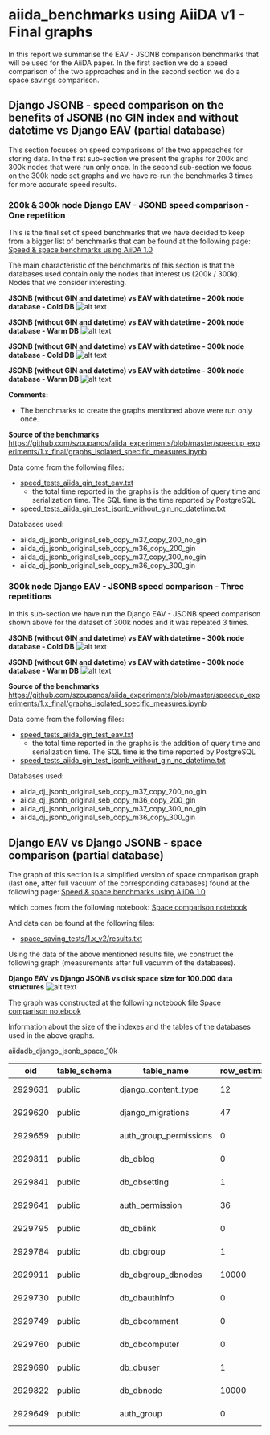 # aiida_benchmarks using AiiDA v1 - Final graphs

In this report we summarise the EAV - JSONB comparison benchmarks that will be used for the AiiDA paper. In the first section we do a speed comparison of the two approaches and in the second section we do a space savings comparison.

## Django JSONB -  speed comparison on the benefits of JSONB (no GIN index and without datetime vs Django EAV (partial database)

This section focuses on speed comparisons of the two approaches for storing data.
In the first sub-section we present the graphs for 200k and 300k nodes that were run only once. In the second sub-section we focus on the 300k node set graphs and we have re-run the benchmarks 3 times for more accurate speed results.

### 200k & 300k node Django EAV - JSONB speed comparison - One repetition

This is the final set of speed benchmarks that we have decided to keep from a bigger list of benchmarks that can be found at the following page: [Speed & space benchmarks using AiiDA 1.0](https://github.com/szoupanos/aiida_experiments/tree/master/graphs_1.x_v2)

The main characteristic of the benchmarks of this section is that the databases used contain only the nodes that interest us (200k / 300k). Nodes that we consider interesting.

**JSONB (without GIN and datetime) vs EAV with datetime - 200k node database - Cold DB**
![alt text](https://github.com/szoupanos/aiida_experiments/blob/master/speedup_experiments/1.x_final/attr_queries_200_cold_eav_json_comparison.svg "")

**JSONB (without GIN and datetime) vs EAV with datetime - 200k node database - Warm DB**
![alt text](https://github.com/szoupanos/aiida_experiments/blob/master/speedup_experiments/1.x_final/attr_queries_200_warm_eav_json_comparison.svg "")

**JSONB (without GIN and datetime) vs EAV with datetime - 300k node database - Cold DB**
![alt text](https://github.com/szoupanos/aiida_experiments/blob/master/speedup_experiments/1.x_final/attr_queries_300_cold_eav_json_comparison.svg "")

**JSONB (without GIN and datetime) vs EAV with datetime - 300k node database - Warm DB**
![alt text](https://github.com/szoupanos/aiida_experiments/blob/master/speedup_experiments/1.x_final/attr_queries_300_warm_eav_json_comparison.svg "")

**Comments:**
- The benchmarks to create the graphs mentioned above were run only once.

**Source of the benchmarks**
https://github.com/szoupanos/aiida_experiments/blob/master/speedup_experiments/1.x_final/graphs_isolated_specific_measures.ipynb

Data come from the following files:
- [speed_tests_aiida_gin_test_eav.txt](https://github.com/szoupanos/aiida_experiments/blob/master/speedup_experiments/1.x_v2/results/speed_tests_aiida_gin_test_eav.txt)
    - the total time reported in the graphs is the addition of query time 
      and serialization time. The SQL time is the time reported by PostgreSQL
- [speed_tests_aiida_gin_test_jsonb_without_gin_no_datetime.txt](https://github.com/szoupanos/aiida_experiments/blob/master/speedup_experiments/1.x_v2/results/speed_tests_aiida_gin_test_jsonb_without_gin_no_datetime.txt)


 Databases used:
- aiida_dj_jsonb_original_seb_copy_m37_copy_200_no_gin
- aiida_dj_jsonb_original_seb_copy_m36_copy_200_gin
- aiida_dj_jsonb_original_seb_copy_m37_copy_300_no_gin
- aiida_dj_jsonb_original_seb_copy_m36_copy_300_gin

### 300k node Django EAV - JSONB speed comparison - Three repetitions

In this sub-section we have run the Django EAV - JSONB speed comparison shown above for the dataset of 300k nodes and it was repeated 3 times.

**JSONB (without GIN and datetime) vs EAV with datetime - 300k node database - Cold DB**
![alt text](https://github.com/szoupanos/aiida_experiments/blob/master/speedup_experiments/1.x_final/attr_queries_300_cold_eav_json_comparison_3times.svg "")

**JSONB (without GIN and datetime) vs EAV with datetime - 300k node database - Warm DB**
![alt text](https://github.com/szoupanos/aiida_experiments/blob/master/speedup_experiments/1.x_final/attr_queries_300_warm_eav_json_comparison_3times.svg "")

**Source of the benchmarks**
https://github.com/szoupanos/aiida_experiments/blob/master/speedup_experiments/1.x_final/graphs_isolated_specific_measures.ipynb

Data come from the following files:
- [speed_tests_aiida_gin_test_eav.txt](https://github.com/szoupanos/aiida_experiments/blob/master/speedup_experiments/1.x_final/results/speed_tests_aiida_gin_test_eav.txt)
    - the total time reported in the graphs is the addition of query time 
      and serialization time. The SQL time is the time reported by PostgreSQL
- [speed_tests_aiida_gin_test_jsonb_without_gin_no_datetime.txt](https://github.com/szoupanos/aiida_experiments/blob/master/speedup_experiments/1.x_final/results/speed_tests_aiida_gin_test_jsonb_without_gin_no_datetime.txt)


 Databases used:
- aiida_dj_jsonb_original_seb_copy_m37_copy_200_no_gin
- aiida_dj_jsonb_original_seb_copy_m36_copy_200_gin
- aiida_dj_jsonb_original_seb_copy_m37_copy_300_no_gin
- aiida_dj_jsonb_original_seb_copy_m36_copy_300_gin

## Django EAV vs Django JSONB -  space comparison (partial database)

The graph of this section is a simplified version of space comparison graph (last one, after full vacuum of the corresponding databases) found at the following page: [Speed & space benchmarks using AiiDA 1.0](https://github.com/szoupanos/aiida_experiments/tree/master/graphs_1.x_v2)

which comes from the following notebook: 
[Space comparison notebook](https://github.com/szoupanos/aiida_experiments/blob/master/space_saving_tests/1.x_v2/graphs.ipynb)

And data can be found at the following files:
- [space_saving_tests/1.x_v2/results.txt](https://github.com/szoupanos/aiida_experiments/blob/master/space_saving_tests/1.x_v2/results.txt)

Using the data of the above mentioned results file, we construct the following graph (measurements after full vacumm of the databases).

**Django EAV vs Django JSONB vs disk space size for 100.000 data structures**
![alt text](https://github.com/szoupanos/aiida_experiments/blob/master/space_saving_tests/1.x_final/space_v1_10k_eav_vs_jsonb_without_gin_final.svg "")

The graph was constructed at the following notebook file
[Space comparison notebook](https://github.com/szoupanos/aiida_experiments/blob/master/space_saving_tests/1.x_final/graphs.ipynb)

Information about the size of the indexes and the tables of the databases used in the above graphs.

aiidadb_django_jsonb_space_10k


|   oid   | table_schema |       table_name       | row_estimate | total_bytes | index_bytes | toast_bytes | table_bytes |  total  |  index  |   toast    |   table    |
|---------|--------------|------------------------|--------------|-------------|-------------|-------------|-------------|---------|---------|------------|------------|
| 2929631 | public       | django_content_type    |           12 |       40960 |       32768 |             |        8192 | 40 kB   | 32 kB   |            | 8192 bytes |
| 2929620 | public       | django_migrations      |           47 |       32768 |       16384 |        8192 |        8192 | 32 kB   | 16 kB   | 8192 bytes | 8192 bytes |
| 2929659 | public       | auth_group_permissions |            0 |       32768 |       32768 |             |           0 | 32 kB   | 32 kB   |            | 0 bytes    |
| 2929811 | public       | db_dblog               |            0 |       65536 |       57344 |        8192 |           0 | 64 kB   | 56 kB   | 8192 bytes | 0 bytes    |
| 2929841 | public       | db_dbsetting           |            1 |       65536 |       49152 |        8192 |        8192 | 64 kB   | 48 kB   | 8192 bytes | 8192 bytes |
| 2929641 | public       | auth_permission        |           36 |       57344 |       49152 |             |        8192 | 56 kB   | 48 kB   |            | 8192 bytes |
| 2929795 | public       | db_dblink              |            0 |       65536 |       57344 |        8192 |           0 | 64 kB   | 56 kB   | 8192 bytes | 0 bytes    |
| 2929784 | public       | db_dbgroup             |            1 |      147456 |      131072 |        8192 |        8192 | 144 kB  | 128 kB  | 8192 bytes | 8192 bytes |
| 2929911 | public       | db_dbgroup_dbnodes     |        10000 |     1433600 |      983040 |             |      450560 | 1400 kB | 960 kB  |            | 440 kB     |
| 2929730 | public       | db_dbauthinfo          |            0 |       40960 |       32768 |        8192 |           0 | 40 kB   | 32 kB   | 8192 bytes | 0 bytes    |
| 2929749 | public       | db_dbcomment           |            0 |       40960 |       32768 |        8192 |           0 | 40 kB   | 32 kB   | 8192 bytes | 0 bytes    |
| 2929760 | public       | db_dbcomputer          |            0 |       40960 |       32768 |        8192 |           0 | 40 kB   | 32 kB   | 8192 bytes | 0 bytes    |
| 2929690 | public       | db_dbuser              |            1 |       65536 |       49152 |        8192 |        8192 | 64 kB   | 48 kB   | 8192 bytes | 8192 bytes |
| 2929822 | public       | db_dbnode              |        10000 |   447414272 |     3579904 |   441614336 |     2220032 | 427 MB  | 3496 kB | 421 MB     | 2168 kB    |
| 2929649 | public       | auth_group             |            0 |       24576 |       24576 |             |           0 | 24 kB   | 24 kB   |            | 0 bytes    |